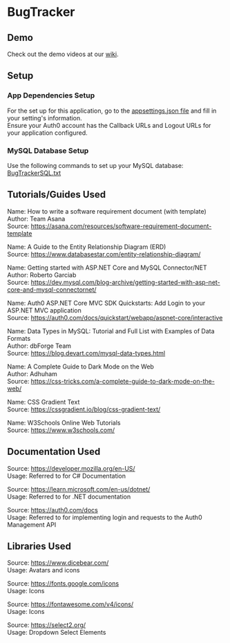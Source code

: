 # BugTracker

## Demo
Check out the demo videos at our [wiki](https://github.com/IreneRSun/BugTracker/wiki).

## Setup
### App Dependencies Setup
For the set up for this application, go to the [appsettings.json file](https://github.com/IreneRSun/BugTracker/blob/main/appsettings.json) and fill in your setting's information. </br>
Ensure your Auth0 account has the Callback URLs and Logout URLs for your application configured. </br>

### MySQL Database Setup
Use the following commands to set up your MySQL database: </br>
[BugTrackerSQL.txt](https://github.com/IreneRSun/BugTracker/files/12271477/BugTrackerSQL.txt) </br>

## Tutorials/Guides Used
Name: How to write a software requirement document (with template) </br>
Author: Team Asana </br>
Source: https://asana.com/resources/software-requirement-document-template </br>

Name: A Guide to the Entity Relationship Diagram (ERD) </br>
Source: https://www.databasestar.com/entity-relationship-diagram/ </br>

Name: Getting started with ASP.NET Core and MySQL Connector/NET </br>
Author: Roberto Garciab </br>
Source: https://dev.mysql.com/blog-archive/getting-started-with-asp-net-core-and-mysql-connectornet/ </br>

Name: Auth0 ASP.NET Core MVC SDK Quickstarts: Add Login to your ASP.NET MVC application <br/>
Source: https://auth0.com/docs/quickstart/webapp/aspnet-core/interactive <br/>

Name: Data Types in MySQL: Tutorial and Full List with Examples of Data Formats </br>
Author: dbForge Team </br>
Source: https://blog.devart.com/mysql-data-types.html </br>

Name: A Complete Guide to Dark Mode on the Web </br>
Author: Adhuham <br/>
Source: https://css-tricks.com/a-complete-guide-to-dark-mode-on-the-web/ </br>

Name: CSS Gradient Text </br>
Source: https://cssgradient.io/blog/css-gradient-text/ </br>

Name: W3Schools Online Web Tutorials </br>
Source: https://www.w3schools.com/ </br>

## Documentation Used
Source: https://developer.mozilla.org/en-US/ </br>
Usage: Referred to for C# Documentation </br>

Source: https://learn.microsoft.com/en-us/dotnet/ </br>
Usage: Referred to for .NET documentation </br>

Source: https://auth0.com/docs </br>
Usage: Referred to for implementing login and requests to the Auth0 Management API </br>

## Libraries Used
Source: https://www.dicebear.com/ </br>
Usage: Avatars and icons </br>

Source: https://fonts.google.com/icons </br>
Usage: Icons </br>

Source: https://fontawesome.com/v4/icons/ </br>
Usage: Icons </br>

Source: https://select2.org/ </br>
Usage: Dropdown Select Elements </br>
